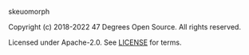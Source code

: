 [comment]: <> (Don't edit this file!)
[comment]: <> (It is automatically updated after every release of https://github.com/47degrees/.github)
[comment]: <> (If you want to suggest a change, please open a PR or issue in that repository)

skeuomorph

Copyright (c) 2018-2022 47 Degrees Open Source. All rights reserved.

Licensed under Apache-2.0. See [LICENSE](LICENSE.md) for terms.